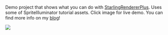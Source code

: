 Demo project that shows what you can do with <a href="https://github.com/Varnius/StarlingRendererPlus">StarlingRendererPlus</a>. Uses some of SpriteIlluminator tutorial assets. Click image for live demo. You can find more info on my <a href="www.nekobit.eu">blog</a>!

<a href="http://www.nekobit.eu/demos/sprite-illuminator-demo/sid.html"><img src="http://www.nekobit.eu/demos/sprite-illuminator-demo/demo.png" /></a>
